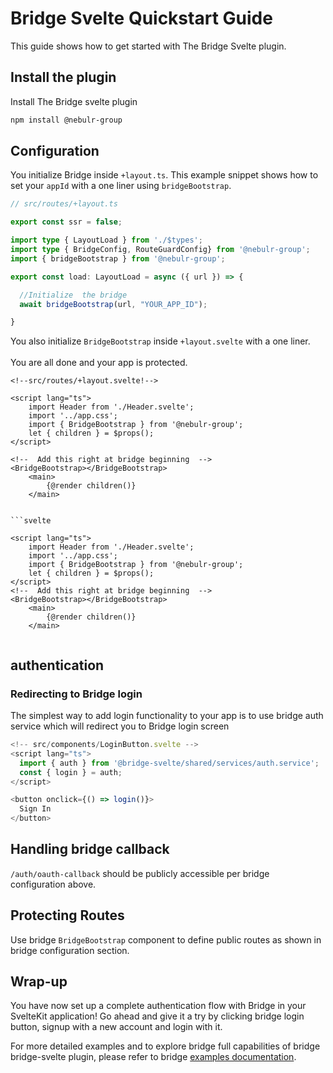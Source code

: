 # Bridge Svelte Quickstart Guide

This guide shows how to get started with The Bridge Svelte plugin.

## Install the plugin

Install The Bridge svelte plugin

```bash
npm install @nebulr-group

```

## Configuration

You initialize Bridge inside `+layout.ts`. This example snippet shows how to set your `appId` with a one liner using `bridgeBootstrap`.

```typescript
// src/routes/+layout.ts

export const ssr = false;

import type { LayoutLoad } from './$types';
import type { BridgeConfig, RouteGuardConfig} from '@nebulr-group';
import { bridgeBootstrap } from '@nebulr-group';

export const load: LayoutLoad = async ({ url }) => {  

  //Initialize  the bridge
  await bridgeBootstrap(url, "YOUR_APP_ID");

}

```

You also initialize `BridgeBootstrap` inside `+layout.svelte` with a one liner.  
<br/>
You are all done and your app is protected. 

```svelte
<!--src/routes/+layout.svelte!-->

<script lang="ts">  
	import Header from './Header.svelte';
	import '../app.css';
	import { BridgeBootstrap } from '@nebulr-group';
	let { children } = $props();
</script>

<!--  Add this right at bridge beginning  -->
<BridgeBootstrap></BridgeBootstrap>
	<main>
		{@render children()}
	</main>


```svelte

<script lang="ts">
	import Header from './Header.svelte';
	import '../app.css';
	import { BridgeBootstrap } from '@nebulr-group';
	let { children } = $props();
</script>
<!--  Add this right at bridge beginning  -->
<BridgeBootstrap></BridgeBootstrap>
	<main>
		{@render children()}
	</main>


```

## authentication

### Redirecting to Bridge login

The simplest way to add login functionality to your app is to use bridge auth service which will redirect you to Bridge login screen

```ts
<!-- src/components/LoginButton.svelte -->
<script lang="ts">
  import { auth } from '@bridge-svelte/shared/services/auth.service';
  const { login } = auth;
</script>

<button onclick={() => login()}>
  Sign In
</button>

```

## Handling bridge callback

`/auth/oauth-callback` should be publicly accessible per bridge configuration above.

## Protecting Routes

Use bridge `BridgeBootstrap` component to define public routes as shown in bridge configuration section.

## Wrap-up

You have now set up a complete authentication flow with Bridge in your SvelteKit application! Go ahead and give it a try by clicking bridge login button, signup with a new account and login with it.

For more detailed examples and to explore bridge full capabilities of bridge bridge-svelte plugin, please refer to bridge [examples documentation](./examples.md).